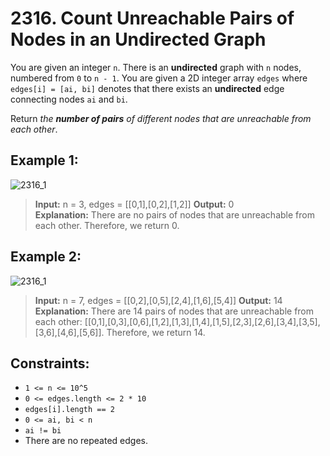 # 2316. Count Unreachable Pairs of Nodes in an Undirected Graph

You are given an integer `n`. 
There is an **undirected** graph with `n` nodes, numbered from `0` to `n - 1`. 
You are given a 2D integer array `edges` where `edges[i] = [ai, bi]` denotes that there exists an **undirected** edge connecting nodes `ai` and `bi`.

Return *the **number of pairs** of different nodes that are unreachable from each other*.

## Example 1:
![2316_1](https://assets.leetcode.com/uploads/2022/05/05/tc-3.png)
> **Input:** n = 3, edges = [[0,1],[0,2],[1,2]]
> **Output:** 0  
> **Explanation:** There are no pairs of nodes that are unreachable from each other. Therefore, we return 0.

## Example 2:
![2316_1](https://assets.leetcode.com/uploads/2022/05/05/tc-2.png)
> **Input:** n = 7, edges = [[0,2],[0,5],[2,4],[1,6],[5,4]] 
> **Output:** 14  
> **Explanation:** There are 14 pairs of nodes that are unreachable from each other:
[[0,1],[0,3],[0,6],[1,2],[1,3],[1,4],[1,5],[2,3],[2,6],[3,4],[3,5],[3,6],[4,6],[5,6]].
Therefore, we return 14.


## Constraints:
* `1 <= n <= 10^5`
* `0 <= edges.length <= 2 * 10`
* `edges[i].length == 2`
* `0 <= ai, bi < n`
* `ai != bi`
* There are no repeated edges.